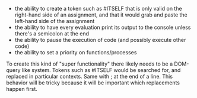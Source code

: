 
- the ability to create a token such as #ITSELF that is only valid on the right-hand side of an assignment, and that it would grab and paste the left-hand side of the assignment
- the ability to have every evaluation print its output to the console unless there's a semicolon at the end
- the ability to pause the execution of code (and possibly execute other code)
- the ability to set a priority on functions/processes


To create this kind of "super functionality" there likely needs to be a DOM-query like system. Tokens such as #ITSELF would be searched for, and replaced in particular contexts. Same with ; at the end of a line. This behavior will be tricky because it will be important which replacements happen first.
